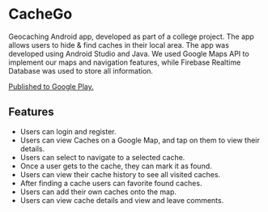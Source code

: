 # CacheGo
Geocaching Android app, developed as part of a college project. 
The app allows users to hide & find caches in their local area. The app was developed using Android Studio and Java. 
We used Google Maps API to implement our maps and navigation features, while Firebase Realtime Database was used to store all information. 

 [Published to Google Play.](https://play.google.com/store/apps/details?id=com.cache.cachego)
 
## Features
- Users can login and register.
- Users can view Caches on a Google Map, and tap on them to view their details.
- Users can select to navigate to a selected cache.
- Once a user gets to the cache, they can mark it as found.
- Users can view their cache history to see all visited caches.
- After finding a cache users can favorite found caches.
- Users can add their own caches onto the map.
- Users can view cache details and view and leave comments.